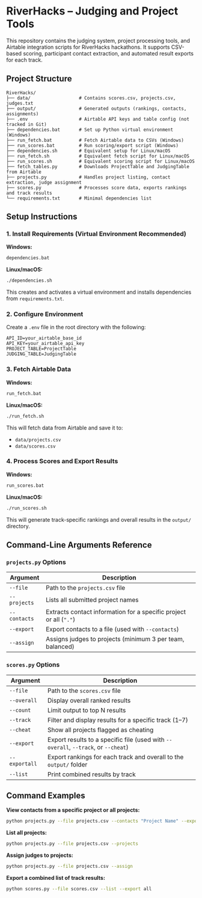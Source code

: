 
# RiverHacks – Judging and Project Tools

This repository contains the judging system, project processing tools, and Airtable integration scripts for RiverHacks hackathons. It supports CSV-based scoring, participant contact extraction, and automated result exports for each track.

## Project Structure

```
RiverHacks/
├── data/                  # Contains scores.csv, projects.csv, judges.txt
├── output/                # Generated outputs (rankings, contacts, assignments)
├── .env                   # Airtable API keys and table config (not tracked in Git)
├── dependencies.bat       # Set up Python virtual environment (Windows)
├── run_fetch.bat          # Fetch Airtable data to CSVs (Windows)
├── run_scores.bat         # Run scoring/export script (Windows)
├── dependencies.sh        # Equivalent setup for Linux/macOS
├── run_fetch.sh           # Equivalent fetch script for Linux/macOS
├── run_scores.sh          # Equivalent scoring script for Linux/macOS
├── fetch_tables.py        # Downloads ProjectTable and JudgingTable from Airtable
├── projects.py            # Handles project listing, contact extraction, judge assignment
├── scores.py              # Processes score data, exports rankings and track results
└── requirements.txt       # Minimal dependencies list
```

## Setup Instructions

### 1. Install Requirements (Virtual Environment Recommended)

**Windows:**

```cmd
dependencies.bat
```

**Linux/macOS:**

```bash
./dependencies.sh
```

This creates and activates a virtual environment and installs dependencies from `requirements.txt`.

### 2. Configure Environment

Create a `.env` file in the root directory with the following:

```
API_ID=your_airtable_base_id
API_KEY=your_airtable_api_key
PROJECT_TABLE=ProjectTable
JUDGING_TABLE=JudgingTable
```

### 3. Fetch Airtable Data

**Windows:**

```cmd
run_fetch.bat
```

**Linux/macOS:**

```bash
./run_fetch.sh
```

This will fetch data from Airtable and save it to:

- `data/projects.csv`
- `data/scores.csv`

### 4. Process Scores and Export Results

**Windows:**

```cmd
run_scores.bat
```

**Linux/macOS:**

```bash
./run_scores.sh
```

This will generate track-specific rankings and overall results in the `output/` directory.

## Command-Line Arguments Reference

### `projects.py` Options

| Argument      | Description                                                        |
|---------------|--------------------------------------------------------------------|
| `--file`      | Path to the `projects.csv` file                                    |
| `--projects`  | Lists all submitted project names                                  |
| `--contacts`  | Extracts contact information for a specific project or all (`"."`) |
| `--export`    | Export contacts to a file (used with `--contacts`)                 |
| `--assign`    | Assigns judges to projects (minimum 3 per team, balanced)          |

### `scores.py` Options

| Argument       | Description                                                                 |
|----------------|-----------------------------------------------------------------------------|
| `--file`       | Path to the `scores.csv` file                                               |
| `--overall`    | Display overall ranked results                                              |
| `--count`      | Limit output to top N results                                               |
| `--track`      | Filter and display results for a specific track (1–7)                       |
| `--cheat`      | Show all projects flagged as cheating                                       |
| `--export`     | Export results to a specific file (used with `--overall`, `--track`, or `--cheat`) |
| `--exportall`  | Export rankings for each track and overall to the `output/` folder          |
| `--list`       | Print combined results by track                                             |

## Command Examples

**View contacts from a specific project or all projects:**

```bash
python projects.py --file projects.csv --contacts "Project Name" --export .
```

**List all projects:**

```bash
python projects.py --file projects.csv --projects
```

**Assign judges to projects:**

```bash
python projects.py --file projects.csv --assign
```

**Export a combined list of track results:**

```bash
python scores.py --file scores.csv --list --export all
```
